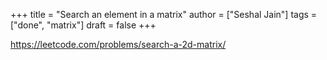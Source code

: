 +++
title = "Search an element in a matrix"
author = ["Seshal Jain"]
tags = ["done", "matrix"]
draft = false
+++

<https://leetcode.com/problems/search-a-2d-matrix/>

